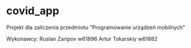 # covid_app

Projekt dla zaliczenia przedmiotu "Programowanie urządzeń mobilnych"

Wykonawcy:
Ruslan Zaripov w61896
Artur Tokarskiy w61882

